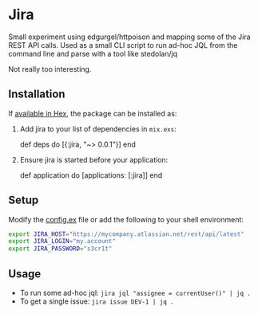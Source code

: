 # Jira

Small experiment using edgurgel/httpoison and mapping some of the Jira REST API calls. Used as a small CLI script to run ad-hoc JQL from the command line and parse with a tool like stedolan/jq

Not really too interesting.

## Installation

If [available in Hex](https://hex.pm/docs/publish), the package can be installed as:

  1. Add jira to your list of dependencies in `mix.exs`:

        def deps do
          [{:jira, "~> 0.0.1"}]
        end

  2. Ensure jira is started before your application:

        def application do
          [applications: [:jira]]
        end

## Setup

Modify the [config.ex](https://github.com/robhurring/jira/blob/master/config/config.exs) file or add the following to your shell environment:

```sh
export JIRA_HOST="https://mycompany.atlassian.net/rest/api/latest"
export JIRA_LOGIN="my.account"
export JIRA_PASSWORD="s3cr1t"
```

## Usage

* To run some ad-hoc jql: `jira jql "assignee = currentUser()" | jq .`
* To get a single issue: `jira issue DEV-1 | jq .`
